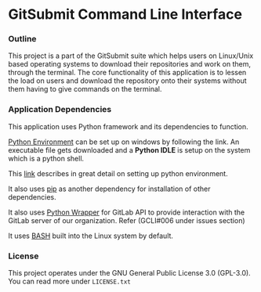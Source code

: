# GitSubmit Command Line Interface #

### Outline ###

This project is a part of the GitSubmit suite which helps users on Linux/Unix based operating systems to download their repositories and work on them, through the terminal. The core functionality of this application is to lessen the load on users and download the repository onto their systems without them having to give commands on the terminal.

### Application Dependencies ###

This application uses Python framework and its dependencies to function.

[Python Environment](https://www.python.org/downloads/) can be set up on windows by following the link. An executable file gets downloaded and a **Python IDLE** is setup on the system which is a python shell.

This [link](https://bitbucket.org/gitsubmitsuite/gitsubmit_cli/wiki/Home) describes in great detail on setting up python environment.

It also uses [pip](https://packaging.python.org/install_requirements_linux/) as another dependency for installation of other dependencies.

It also uses [Python Wrapper](https://pypi.python.org/pypi/python-gitlab) for GitLab API to provide interaction with the GitLab server of our organization.
Refer (GCLI#006 under issues section)


It uses [BASH](https://www.gnu.org/software/bash/manual/html_node/Installing-Bash.html) built into the Linux system by default.


### License ###

This project operates under the GNU General Public License 3.0 (GPL-3.0). You can read more under 
```LICENSE.txt```